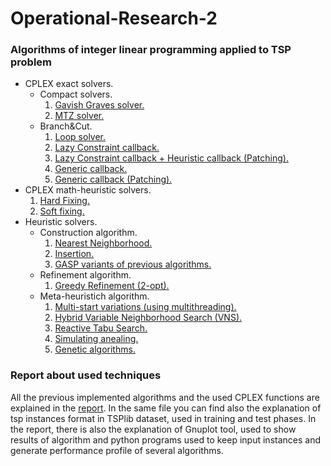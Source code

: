 # Operational-Research-2
### Algorithms of integer linear programming applied to TSP problem
- CPLEX exact solvers.
  - Compact solvers.
    1. [Gavish Graves solver.](https://github.com/RaffaDNDM/Operational-Research-2/blob/master/TSP/TSP/gg_solver.h)
    2. [MTZ solver.](https://github.com/RaffaDNDM/Operational-Research-2/blob/master/TSP/TSP/mtz_solver.h)
  - Branch&Cut.
    1. [Loop solver.](https://github.com/RaffaDNDM/Operational-Research-2/blob/master/TSP/TSP/loop_solver.h)
    2. [Lazy Constraint callback.](https://github.com/RaffaDNDM/Operational-Research-2/blob/master/TSP/TSP/bc_solver.h)
    3. [Lazy Constraint callback + Heuristic callback (Patching).](https://github.com/RaffaDNDM/Operational-Research-2/blob/master/TSP/TSP/bc_solver.h)
    4. [Generic callback.](https://github.com/RaffaDNDM/Operational-Research-2/blob/master/TSP/TSP/bc_solver.h)
    5. [Generic callback (Patching).](https://github.com/RaffaDNDM/Operational-Research-2/blob/master/TSP/TSP/bc_solver.h)
- CPLEX math-heuristic solvers.
  1. [Hard Fixing.](https://github.com/RaffaDNDM/Operational-Research-2/blob/master/TSP/TSP/bc_solver.h)
  2. [Soft fixing.](https://github.com/RaffaDNDM/Operational-Research-2/blob/master/TSP/TSP/bc_solver.h)
- Heuristic solvers.
  - Construction algorithm.
    1. [Nearest Neighborhood.](https://github.com/RaffaDNDM/Operational-Research-2/blob/master/TSP/TSP/heuristic.h)
    2. [Insertion.](https://github.com/RaffaDNDM/Operational-Research-2/blob/master/TSP/TSP/heuristic.h)
    3. [GASP variants of previous algorithms.](https://github.com/RaffaDNDM/Operational-Research-2/blob/master/TSP/TSP/heuristic.h)
  - Refinement algorithm.
    1. [Greedy Refinement (2-opt).](https://github.com/RaffaDNDM/Operational-Research-2/blob/master/TSP/TSP/heuristic.h)
  - Meta-heuristich algorithm.
    1. [Multi-start variations (using multithreading).](https://github.com/RaffaDNDM/Operational-Research-2/blob/master/TSP/TSP/heuristic.h)
    2. [Hybrid Variable Neighborhood Search (VNS).](https://github.com/RaffaDNDM/Operational-Research-2/blob/master/TSP/TSP/heuristic.h)
    3. [Reactive Tabu Search.](https://github.com/RaffaDNDM/Operational-Research-2/blob/master/TSP/TSP/heuristic.h)
    4. [Simulating anealing.](https://github.com/RaffaDNDM/Operational-Research-2/blob/master/TSP/TSP/heuristic.h)
    5. [Genetic algorithms.](https://github.com/RaffaDNDM/Operational-Research-2/blob/master/TSP/TSP/heuristic.h)

### Report about used techniques

All the previous implemented algorithms and the used CPLEX functions are explained in the [report](https://github.com/RaffaDNDM/Operational-Research-2/blob/master/Report/Report.pdf).
In the same file you can find also the explanation of tsp instances format in TSPlib dataset, used in training and test phases. In the report, there is also the explanation of Gnuplot tool, used to show results of algorithm and python programs used to keep input instances and generate performance profile of several algorithms.
